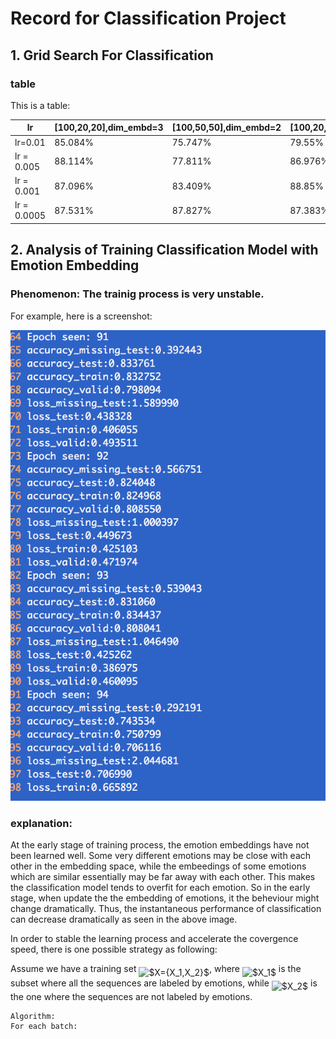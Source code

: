 # Record for Classification Project

## 1. Grid Search For Classification
### table

This is a table:

lr|[100,20,20],dim_embd=3|[100,50,50],dim_embd=2|[100,20,20],dim_embd=3|[100,50,50],dim_embd=3
-------------|-----------------|----------------------| ---------------------|----------------------
lr=0.01      |85.084%| 75.747%| 79.55%| 76.835%
lr = 0.005   |88.114%| 77.811%|86.976%| 76.839% 
lr = 0.001   |87.096%|83.409%|88.85%|88.484%
lr = 0.0005  |87.531%|87.827%|87.383%|87.568%

## 2. Analysis of Training Classification Model with Emotion Embedding

### Phenomenon: The trainig process is very unstable.
For example, here is a screenshot:

![General preferences pane](./figs/screen1.png)

### explanation:
At the early stage of training process, the emotion embeddings have not been learned well. Some very different emotions may be close with each other in the embedding space, while the embeedings of some emotions which are similar essentially may be far away with each other. This makes the classification model tends to overfit for each emotion. So in the early stage, when update the the embedding of emotions, it the beheviour might change dramatically. Thus, the instantaneous performance of classification can decrease dramatically as seen in the above image. 

In order to stable the learning process and accelerate the covergence speed, there is one possible strategy as following:

Assume we have a training set <img alt="$X={X_1,X_2}$" src="svgs/6eca9d8c59c1fccb0b3aee38dcb65c33.png?invert_in_darkmode" align=middle width="85.05486pt" height="22.38192pt"/>, where <img alt="$X_1$" src="svgs/4a0dab614eaf1e6dc58146666d67ace8.png?invert_in_darkmode" align=middle width="20.09601pt" height="22.38192pt"/> is the subset where all the sequences are labeled by emotions, while <img alt="$X_2$" src="svgs/f6fac43e354f1b2ca85658091df26df1.png?invert_in_darkmode" align=middle width="20.09601pt" height="22.38192pt"/> is the one where the sequences are not labeled by emotions.


```
Algorithm:
For each batch:
	
```










